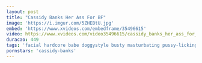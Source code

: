 ```yaml
---
layout: post
title: "Cassidy Banks Her Ass For BF"
image: 'https://i.imgur.com/5ZHEBtU.jpg'
embed: 'https://www.xvideos.com/embedframe/35496615'
video: https://www.xvideos.com/video35496615/cassidy_banks_her_ass_for_bf
duracao: 449
tags: 'facial hardcore babe doggystyle busty masturbating pussy-licking big-ass rough-sex big-tits slutty titty-fyck 720p 1080p'
pornstars: 'cassidy-banks'
---
```

